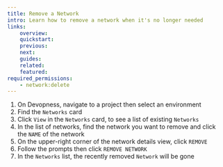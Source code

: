 ```yaml
---
title: Remove a Network
intro: Learn how to remove a network when it's no longer needed
links:
    overview:
    quickstart:
    previous:
    next:
    guides:
    related:
    featured:
required_permissions:
    - network:delete
---
```


1. On Devopness, navigate to a project then select an environment
1. Find the `Networks` card
1. Click `View` in the `Networks` card, to see a list of existing `Networks`
2. In the list of networks, find the network you want to remove and click the `NAME` of the network
3. On the upper-right corner of the network details view, click `REMOVE`
4. Follow the prompts then click `REMOVE NETWORK`
5. In the `Networks` list, the recently removed `Network` will be gone
